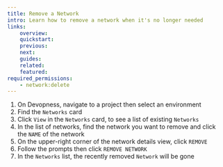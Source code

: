 ```yaml
---
title: Remove a Network
intro: Learn how to remove a network when it's no longer needed
links:
    overview:
    quickstart:
    previous:
    next:
    guides:
    related:
    featured:
required_permissions:
    - network:delete
---
```


1. On Devopness, navigate to a project then select an environment
1. Find the `Networks` card
1. Click `View` in the `Networks` card, to see a list of existing `Networks`
2. In the list of networks, find the network you want to remove and click the `NAME` of the network
3. On the upper-right corner of the network details view, click `REMOVE`
4. Follow the prompts then click `REMOVE NETWORK`
5. In the `Networks` list, the recently removed `Network` will be gone
